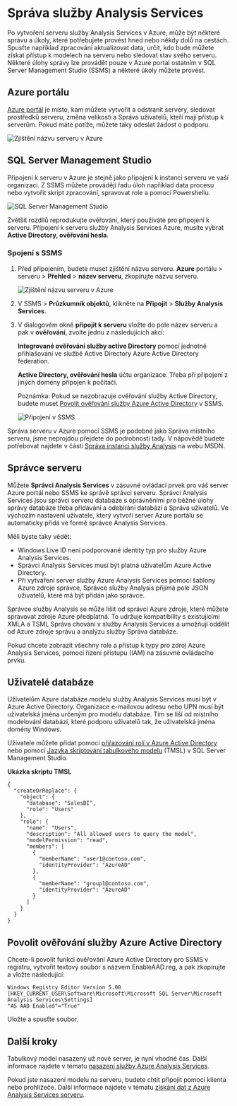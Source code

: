 <properties
   pageTitle="Správa služby Azure Analysis Services | Microsoft Azure"
   description="Naučte se spravovat serveru služby Analysis Services v Azure."
   services="analysis-services"
   documentationCenter=""
   authors="minewiskan"
   manager="erikre"
   editor=""
   tags=""/>
<tags
   ms.service="analysis-services"
   ms.devlang="NA"
   ms.topic="article"
   ms.tgt_pltfrm="NA"
   ms.workload="na"
   ms.date="10/24/2016"
   ms.author="owend"/>

# <a name="manage-analysis-services"></a>Správa služby Analysis Services

Po vytvoření serveru služby Analysis Services v Azure, může být některé správu a úkoly, které potřebujete provést hned nebo někdy dolů na cestách. Spusťte například zpracování aktualizovat data, určit, kdo bude můžete získat přístup k modelech na serveru nebo sledovat stav svého serveru. Některé úlohy správy lze provádět pouze v Azure portal ostatním v SQL Server Management Studio (SSMS) a některé úkoly můžete provést.

## <a name="azure-portal"></a>Azure portálu
[Azure portál](http://portal.azure.com/) je místo, kam můžete vytvořit a odstranit servery, sledovat prostředků serveru, změna velikosti a Správa uživatelů, kteří mají přístup k serverům.  Pokud máte potíže, můžete taky odeslat žádost o podporu.

![Zjištění názvu serveru v Azure](./media/analysis-services-manage/aas-manage-portal.png)

## <a name="sql-server-management-studio"></a>SQL Server Management Studio
Připojení k serveru v Azure je stejně jako připojení k instanci serveru ve vaší organizaci. Z SSMS můžete provádějí řadu úloh například data procesu nebo vytvořit skript zpracování, spravovat role a pomocí Powershellu.

![SQL Server Management Studio](./media/analysis-services-manage/aas-manage-ssms.png)

 Zvětšit rozdílů reprodukujte ověřování, který používáte pro připojení k serveru. Připojení k serveru služby Analysis Services Azure, musíte vybrat **Active Directory, ověřování hesla**.

### <a name="to-connect-with-ssms"></a>Spojení s SSMS
1. Před připojením, budete muset zjištění názvu serveru. **Azure** portálu > serveru > **Přehled** > **název serveru**, zkopírujte názvu serveru.

    ![Zjištění názvu serveru v Azure](./media/analysis-services-deploy/aas-deploy-get-server-name.png)

2. V SSMS > **Průzkumník objektů**, klikněte na **Připojit** > **Služby Analysis Services**.

3. V dialogovém okně **připojit k serveru** vložte do pole název serveru a pak v **ověřování**, zvolte jednu z následujících akcí:

    **Integrované ověřování služby active Directory** pomocí jednotné přihlašování ve službě Active Directory Azure Active Directory federation.

    **Active Directory, ověřování hesla** účtu organizace. Třeba při připojení z jiných domény připojen k počítači.

    Poznámka: Pokud se nezobrazuje ověřování služby Active Directory, budete muset [Povolit ověřování služby Azure Active Directory](#enable-azure-active-directory-authentication) v SSMS.

    ![Připojení v SSMS](./media/analysis-services-manage/aas-manage-connect-ssms.png)

Správa serveru v Azure pomocí SSMS je podobné jako Správa místního serveru, jsme neprojdou přejdete do podrobnosti tady. V nápovědě budete potřebovat najdete v části [Správa instanci služby Analysis](https://msdn.microsoft.com/library/hh230806.aspx) na webu MSDN.

## <a name="server-administrators"></a>Správce serveru
Můžete **Správci Analysis Services** v zásuvné ovládací prvek pro váš server Azure portál nebo SSMS ke správě správci serveru. Správci Analysis Services jsou správci serveru databáze s oprávněními pro běžné úlohy správy databáze třeba přidávání a odebírání databází a Správa uživatelů. Ve výchozím nastavení uživatele, který vytvoří server Azure portálu se automaticky přidá ve formě správce Analysis Services.

Měli byste taky vědět:

-   Windows Live ID není podporované identity typ pro služby Azure Analysis Services.  
-   Správci Analysis Services musí být platná uživatelům Azure Active Directory.
-   Při vytváření server služby Azure Analysis Services pomocí šablony Azure zdroje správce, Správce služby Analysis přijímá pole JSON uživatelů, které má být přidán jako správce.

Správce služby Analysis se může lišit od správci Azure zdroje, které můžete spravovat zdroje Azure předplatná. To udržuje kompatibility s existujícími XMLA a TSML Správa chování v služby Analysis Services a umožňují oddělit od Azure zdroje správu a analýzu služby Správa databáze.

Pokud chcete zobrazit všechny role a přístup k typy pro zdroj Azure Analysis Services, pomocí řízení přístupu (IAM) na zásuvné ovládacího prvku.

## <a name="database-users"></a>Uživatelé databáze
Uživatelům Azure databáze modelu služby Analysis Services musí být v Azure Active Directory. Organizace e-mailovou adresu nebo UPN musí být uživatelská jména určeným pro modelu databáze. Tím se liší od místního modelování databází, které podporu uživatelů tak, že uživatelská jména domény Windows.

Uživatele můžete přidat pomocí [přiřazování rolí v Azure Active Directory](../active-directory/role-based-access-control-configure.md) nebo pomocí [Jazyka skriptování tabulkového modelu](https://msdn.microsoft.com/library/mt614797.aspx) (TMSL) v SQL Server Management Studio.

**Ukázka skriptu TMSL**

```
{
  "createOrReplace": {
    "object": {
      "database": "SalesBI",
      "role": "Users"
    },
    "role": {
      "name": "Users",
      "description": "All allowed users to query the model",
      "modelPermission": "read",
      "members": [
        {
          "memberName": "user1@contoso.com",
          "identityProvider": "AzureAD"
        },
        {
          "memberName": "group1@contoso.com",
          "identityProvider": "AzureAD"
        }
      ]
    }
  }
}
```

## <a name="enable-azure-active-directory-authentication"></a>Povolit ověřování služby Azure Active Directory
Chcete-li povolit funkci ověřování Azure Active Directory pro SSMS v registru, vytvořit textový soubor s názvem EnableAAD.reg, a pak zkopírujte a vložte následující:


```
Windows Registry Editor Version 5.00
[HKEY_CURRENT_USER\Software\Microsoft\Microsoft SQL Server\Microsoft Analysis Services\Settings]
"AS AAD Enabled"="True"
```

Uložte a spusťte soubor.



## <a name="next-steps"></a>Další kroky
Tabulkový model nasazený už nové server, je nyní vhodné čas. Další informace najdete v tématu [nasazení služby Azure Analysis Services](analysis-services-deploy.md).

Pokud jste nasazení modelu na serveru, budete chtít připojit pomocí klienta nebo prohlížeče. Další informace najdete v tématu [získání dat z Azure Analysis Services serveru](analysis-services-connect.md).
